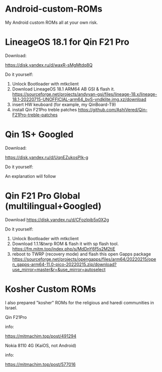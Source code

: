# Android-custom-ROMs
My Android custom ROMs
all at your own risk.
# LineageOS 18.1 for Qin F21 Pro

Download:

https://disk.yandex.ru/d/waxR-sMgMtdq8Q

Do it yourself:
1. Unlock Bootloader with mtkclient
2. Download LineageOS 18.1 ARM64 AB GSI & flash it.
https://sourceforge.net/projects/andyyan-gsi/files/lineage-18.x/lineage-18.1-20220715-UNOFFICIAL-arm64_bvS-vndklite.img.xz/download
3. insert HW keuboard (for example, my QinBoard-T9)
4. install Qin F21Pro treble patches
https://github.com/AshiVered/Qin-F21Pro-treble-patches
# Qin 1S+ Googled
Download:

https://disk.yandex.ru/d/UqnEZukosPIk-g

Do it yourself:

An explanation will follow
# Qin F21 Pro Global (multilingual+Googled)
Download
https://disk.yandex.ru/d/CFozlpib5x0X2g

Do it yourself:

1. Unlock Bootloader with mtkclient
2. Download 1.1.1&twrp ROM & flash it with sp flash tool.
https://fm.mitm.top/index.php/s/MdDnY6f5s2M2tiE
3. reboot to TWRP (recovery mode) and flash this open Gapps package
https://sourceforge.net/projects/opengapps/files/arm64/20220215/open_gapps-arm64-11.0-pico-20220215.zip/download?use_mirror=master&r=&use_mirror=autoselect

# Kosher Custom ROMs
I also prepared "kosher" ROMs for the religious and haredi communities in Israel.

Qin F21Pro

info:

https://mitmachim.top/post/491294

Nokia 8110 4G (KaiOS, not Android)

info:

https://mitmachim.top/post/577016
